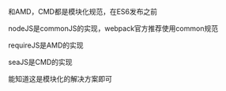 和AMD，CMD都是模块化规范，在ES6发布之前

nodeJS是commonJS的实现，webpack官方推荐使用common规范

requireJS是AMD的实现

seaJS是CMD的实现

能知道这是模块化的解决方案即可
